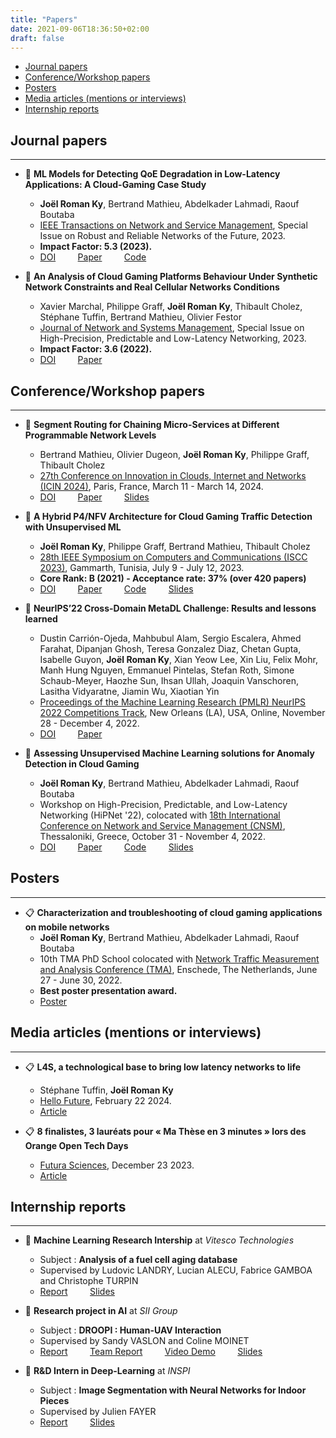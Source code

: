 ```yaml
---
title: "Papers"
date: 2021-09-06T18:36:50+02:00
draft: false
---
```

- [Journal papers](#journal-papers)
- [Conference/Workshop papers](#conferenceworkshop-papers)
- [Posters](#posters)
- [Media articles (mentions or interviews)](#media-articles-mentions-or-interviews)
- [Internship reports](#internship-reports)


## Journal papers
---
- :page_with_curl: **ML Models for Detecting QoE Degradation in Low-Latency Applications: A Cloud-Gaming Case Study**
  - **Joël Roman Ky**, Bertrand Mathieu, Abdelkader Lahmadi, Raouf Boutaba
  - [IEEE Transactions on Network and Service Management](https://ieeexplore.ieee.org/xpl/RecentIssue.jsp?punumber=4275028), Special Issue on Robust and Reliable Networks of the Future, 2023. 
  - **Impact Factor: 5.3 (2023).**
  - [DOI](https://doi.org/10.1109/TNSM.2023.3293806) &nbsp; &nbsp; &nbsp; &nbsp; [Paper](https://hal.science/hal-04160235/) &nbsp; &nbsp; &nbsp; &nbsp; [Code](https://github.com/joelromanky/unsupervised-ml-ad-qoe-deg)


- :page_with_curl: **An Analysis of Cloud Gaming Platforms Behaviour Under Synthetic Network Constraints and Real Cellular Networks Conditions**
  - Xavier Marchal, Philippe Graff, **Joël Roman Ky**, Thibault Cholez, Stéphane Tuffin, Bertrand Mathieu, Olivier Festor
  - [Journal of Network and Systems Management](https://www.springer.com/journal/10922), Special Issue on High-Precision, Predictable and Low-Latency Networking, 2023. 
  - **Impact Factor: 3.6 (2022).**
  - [DOI](https://doi.org/10.1007/s10922-023-09720-9) &nbsp; &nbsp; &nbsp; &nbsp; [Paper](https://hal.inria.fr/hal-04050288/)


## Conference/Workshop papers
---

- :page_with_curl: **Segment Routing for Chaining Micro-Services at Different Programmable Network Levels**
  -  Bertrand Mathieu, Olivier Dugeon, **Joël Roman Ky**, Philippe Graff, Thibault Cholez
  - [ 27th Conference on Innovation in Clouds, Internet and Networks (ICIN 2024)](https://www.icin-conference.org/), Paris, France, March 11 - March 14, 2024. 
  - [DOI](https://doi.org/10.1109/ICIN60470.2024.10494472) &nbsp; &nbsp; &nbsp; &nbsp; [Paper](https://hal.science/hal-04544951/) &nbsp; &nbsp; &nbsp; &nbsp; [Slides](../../#)

- :page_with_curl: **A Hybrid P4/NFV Architecture for Cloud Gaming Traffic Detection with Unsupervised ML**
  - **Joël Roman Ky**, Philippe Graff, Bertrand Mathieu, Thibault Cholez
  - [28th IEEE Symposium on Computers and Communications (ISCC 2023)](https://2023.ieee-iscc.org/), Gammarth, Tunisia, July 9 - July 12, 2023. 
  - **Core Rank: B (2021) - Acceptance rate: 37% (over 420 papers)**
  - [DOI](https://doi.org/10.1109/ISCC58397.2023.10217863) &nbsp; &nbsp; &nbsp; &nbsp; [Paper](https://hal.science/hal-04130096) &nbsp; &nbsp; &nbsp; &nbsp; [Code](https://github.com/mosaico-anr/P4_NFV_CG_Detector) &nbsp; &nbsp; &nbsp; &nbsp; [Slides](../../files/presentation/Slides_ISCC23.pdf)

- :page_with_curl: **NeurIPS’22 Cross-Domain MetaDL Challenge: Results and lessons learned**
  - Dustin Carrión-Ojeda, Mahbubul Alam, Sergio Escalera, Ahmed Farahat, Dipanjan Ghosh, Teresa Gonzalez Diaz, Chetan Gupta, Isabelle Guyon, **Joël Roman Ky**, Xian Yeow Lee, Xin Liu, Felix Mohr, Manh Hung Nguyen, Emmanuel Pintelas, Stefan Roth, Simone Schaub-Meyer, Haozhe Sun, Ihsan Ullah, Joaquin Vanschoren, Lasitha Vidyaratne, Jiamin Wu, Xiaotian Yin
  - [Proceedings of the Machine Learning Research (PMLR) NeurIPS 2022 Competitions Track](https://neurips.cc/virtual/2022/competition/50082), New Orleans (LA), USA, Online, November 28 - December 4, 2022. 
  - [DOI](https://proceedings.mlr.press/v220/carrion-ojeda22a.html) &nbsp; &nbsp; &nbsp; &nbsp; [Paper](https://proceedings.mlr.press/v220/carrion-ojeda22a/carrion-ojeda22a.pdf) &nbsp; &nbsp; &nbsp; &nbsp;


- :page_with_curl: **Assessing Unsupervised Machine Learning solutions for Anomaly Detection in Cloud Gaming**
  - **Joël Roman Ky**, Bertrand Mathieu, Abdelkader Lahmadi, Raouf Boutaba
  - Workshop on High-Precision, Predictable, and Low-Latency Networking (HiPNet '22), colocated with [18th International Conference on Network and Service Management (CNSM)](http://www.cnsm-conf.org/2022/), Thessaloniki, Greece, October 31 - November 4, 2022.
  - [DOI](https://doi.org/10.23919/CNSM55787.2022.9964533) &nbsp; &nbsp; &nbsp; &nbsp; [Paper](https://hal.science/hal-03884367/) &nbsp; &nbsp; &nbsp; &nbsp; [Code](https://github.com/joelromanky/cg-ano-detect-eval) &nbsp; &nbsp; &nbsp; &nbsp; [Slides](../../files/presentation/Slides_HiPNet22.pdf)


## Posters
---

- :clipboard:  **Characterization and troubleshooting of cloud gaming applications on mobile networks**
  -  **Joël Roman Ky**, Bertrand Mathieu, Abdelkader Lahmadi, Raouf Boutaba
  -  10th TMA PhD School colocated with [Network Traffic Measurement and Analysis Conference  (TMA)](https://tma.ifip.org/2022/), Enschede, The Netherlands, June 27 - June 30, 2022.
  -  **Best poster presentation award.**
  -  [Poster](https://hal.science/hal-03878114/)


## Media articles (mentions or interviews)
---

- :clipboard: **L4S, a technological base to bring low latency networks to life**
  - Stéphane Tuffin, **Joël Roman Ky**
  - [Hello Future](https://hellofuture.orange.com/), February 22 2024.
  - [Article](https://hellofuture.orange.com/en/l4s-a-technological-base-to-bring-low-latency-networks-to-life/)

- :clipboard: **8 finalistes, 3 lauréats pour « Ma Thèse en 3 minutes » lors des Orange Open Tech Days**
  - [Futura Sciences](https://www.futura-sciences.com/), December 23 2023.
  - [Article](https://www.futura-sciences.com/tech/actualites/technologie-8-finalistes-3-laureats-these-3-minutes-lors-orange-open-tech-days-109894/)


## Internship reports
---

- :bookmark_tabs: **Machine Learning Research Intership** at *Vitesco Technologies*  
  - Subject : **Analysis of a fuel cell aging database**
  - Supervised by Ludovic LANDRY, Lucian ALECU, Fabrice GAMBOA and Christophe TURPIN
  - <a href="../../files/papers/Rapport_PFE.pdf" target="_blank">Report</a> &nbsp; &nbsp; &nbsp; &nbsp;
    <a href="../../files/presentation/Slides_PFE.pdf" target="_blank">Slides</a>


- :bookmark_tabs: **Research project in AI** at *SII Group*  
  - Subject : **DROOPI : Human-UAV Interaction**
  - Supervised by Sandy VASLON and Coline MOINET
  - <a href="../../files/papers/Rapport_SII.pdf" target="_blank">Report</a> &nbsp; &nbsp; &nbsp; &nbsp;
<a href="../../files/papers/Rapport_SII_team.pdf" target="_blank">Team Report</a> &nbsp; &nbsp; &nbsp; &nbsp;
<a href="https://www.linkedin.com/posts/sii_intelligenceartificielle-innovation-drone-activity-6788763304803221505-IGlW" target="_blank">Video Demo</a> &nbsp; &nbsp; &nbsp; &nbsp;
<a href="../../files/presentation/Slides_SII.pdf" target="_blank">Slides</a>


- :bookmark_tabs: **R&D Intern in Deep-Learning** at *INSPI*
  - Subject : **Image Segmentation with Neural Networks for Indoor Pieces**
  - Supervised by Julien FAYER
  - <a href="../../files/papers/Abstract_INSPI.pdf" target="_blank">Report</a> &nbsp; &nbsp; &nbsp; &nbsp;
<a href="../../files/presentation/Slides_INSPI.pdf" target="_blank">Slides</a>
